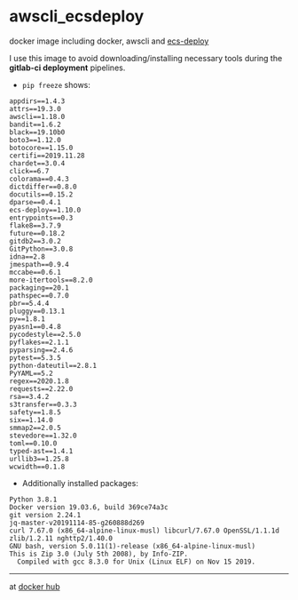 # awscli_ecsdeploy
docker image including docker, awscli and [ecs-deploy](https://github.com/fabfuel/ecs-deploy/releases)

I use this image to avoid downloading/installing necessary tools during the **gitlab-ci deployment** pipelines.

* `pip freeze` shows:
```
appdirs==1.4.3
attrs==19.3.0
awscli==1.18.0
bandit==1.6.2
black==19.10b0
boto3==1.12.0
botocore==1.15.0
certifi==2019.11.28
chardet==3.0.4
click==6.7
colorama==0.4.3
dictdiffer==0.8.0
docutils==0.15.2
dparse==0.4.1
ecs-deploy==1.10.0
entrypoints==0.3
flake8==3.7.9
future==0.18.2
gitdb2==3.0.2
GitPython==3.0.8
idna==2.8
jmespath==0.9.4
mccabe==0.6.1
more-itertools==8.2.0
packaging==20.1
pathspec==0.7.0
pbr==5.4.4
pluggy==0.13.1
py==1.8.1
pyasn1==0.4.8
pycodestyle==2.5.0
pyflakes==2.1.1
pyparsing==2.4.6
pytest==5.3.5
python-dateutil==2.8.1
PyYAML==5.2
regex==2020.1.8
requests==2.22.0
rsa==3.4.2
s3transfer==0.3.3
safety==1.8.5
six==1.14.0
smmap2==2.0.5
stevedore==1.32.0
toml==0.10.0
typed-ast==1.4.1
urllib3==1.25.8
wcwidth==0.1.8
```

* Additionally installed packages:
```
Python 3.8.1
Docker version 19.03.6, build 369ce74a3c
git version 2.24.1
jq-master-v20191114-85-g260888d269
curl 7.67.0 (x86_64-alpine-linux-musl) libcurl/7.67.0 OpenSSL/1.1.1d zlib/1.2.11 nghttp2/1.40.0
GNU bash, version 5.0.11(1)-release (x86_64-alpine-linux-musl)
This is Zip 3.0 (July 5th 2008), by Info-ZIP.
  Compiled with gcc 8.3.0 for Unix (Linux ELF) on Nov 15 2019.
```

---

at [docker hub](https://hub.docker.com/r/normoes/awscli_ecsdeploy/)
